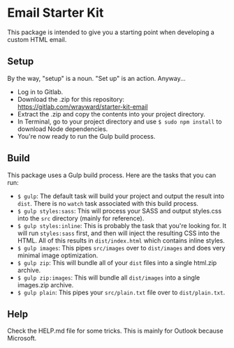 # Email Starter Kit

This package is intended to give you a starting point when developing a custom HTML email.

## Setup

By the way, "setup" is a noun. "Set up" is an action. Anyway...

* Log in to Gitlab.
* Download the .zip for this repository: https://gitlab.com/wrayward/starter-kit-email
* Extract the .zip and copy the contents into your project directory.
* In Terminal, go to your project directory and use `$ sudo npm install` to download Node dependencies.
* You're now ready to run the Gulp build process.

## Build

This package uses a Gulp build process. Here are the tasks that you can run:

* `$ gulp`: The default task will build your project and output the result into `dist`. There is no `watch` task associated with this build process.
* `$ gulp styles:sass`: This will process your SASS and output styles.css into the `src` directory (mainly for reference).
* `$ gulp styles:inline`: This is probably the task that you're looking for. It will run `styles:sass` first, and then will inject the resulting CSS into the HTML. All of this results in `dist/index.html` which contains inline styles.
* `$ gulp images`: This pipes `src/images` over to `dist/images` and does very minimal image optimization.
* `$ gulp zip`: This will bundle all of your `dist` files into a single html.zip archive.
* `$ gulp zip:images`: This will bundle all `dist/images` into a single images.zip archive.
* `$ gulp plain`: This pipes your `src/plain.txt` file over to `dist/plain.txt`.

## Help

Check the HELP.md file for some tricks. This is mainly for Outlook because Microsoft.
